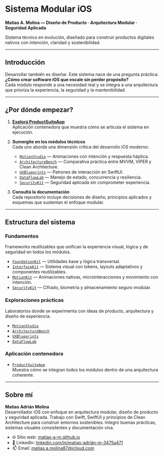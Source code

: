 # Sistema Modular iOS  
**Matías A. Molina — Diseño de Producto · Arquitectura Modular · Seguridad Aplicada**

Sistema técnico en evolución, diseñado para construir productos digitales nativos con intención, claridad y sostenibilidad.

---

## Introducción

Desarrollar también es diseñar. Este sistema nace de una pregunta práctica:  
**¿Cómo crear software iOS que escale sin perder propósito?**  
Cada módulo responde a una necesidad real y se integra a una arquitectura que prioriza la experiencia, la seguridad y la mantenibilidad.

---

## ¿Por dónde empezar?

1. **[Explorá ProductSuiteApp](https://github.com/matias-a-m/ProductSuiteApp)**  
   Aplicación contenedora que muestra cómo se articula el sistema en ejecución.

2. **Sumergite en los módulos técnicos**  
   Cada uno aborda una dimensión crítica del desarrollo iOS moderno:

   - [`MotionStudio`](https://github.com/matias-a-m/MotionStudio) — Animaciones con intención y respuesta háptica.
   - [`ArchitectureBench`](https://github.com/matias-a-m/ArchitectureBench) — Comparativa práctica entre MVVM, VIPER y Clean Architecture.
   - [`UXBlueprints`](https://github.com/matias-a-m/UXBlueprints) — Patrones de interacción en SwiftUI.
   - [`DataFlowLab`](https://github.com/matias-a-m/DataFlowLab) — Manejo de estado, concurrencia y resiliencia.
   - [`SecurityKit`](https://github.com/matias-a-m/SecurityKit) — Seguridad aplicada sin comprometer experiencia.

3. **Consultá la documentación**  
   Cada repositorio incluye decisiones de diseño, principios aplicados y esquemas que sustentan el enfoque modular.

---

## Estructura del sistema

### Fundamentos

Frameworks reutilizables que unifican la experiencia visual, lógica y de seguridad en todos los módulos.

- [`FoundationKit`](https://github.com/matias-a-m/FoundationKit) — Utilidades base y lógica transversal.
- [`InterfaceKit`](https://github.com/matias-a-m/InterfaceKit) — Sistema visual con tokens, layouts adaptativos y componentes reutilizables.
- [`MotionKit`](https://github.com/matias-a-m/MotionKit) — Animaciones nativas, microinteracciones y movimiento con intención.
- [`SecurityKit`](https://github.com/matias-a-m/SecurityKit) — Cifrado, biometría y almacenamiento seguro modular.

### Exploraciones prácticas

Laboratorios donde se experimenta con ideas de producto, arquitectura y diseño de experiencia.

- [`MotionStudio`](https://github.com/matias-a-m/MotionStudio)
- [`ArchitectureBench`](https://github.com/matias-a-m/ArchitectureBench)
- [`UXBlueprints`](https://github.com/matias-a-m/UXBlueprints)
- [`DataFlowLab`](https://github.com/matias-a-m/DataFlowLab)

### Aplicación contenedora

- [`ProductSuiteApp`](https://github.com/matias-a-m/ProductSuiteApp)  
  Muestra cómo se integran todos los módulos dentro de una arquitectura coherente.

---

## Sobre mí

**Matías Adrián Molina**  
Desarrollador iOS con enfoque en arquitectura modular, diseño de producto y seguridad aplicada. Trabajo con Swift, SwiftUI y principios de Clean Architecture para construir entornos sostenibles. Integro buenas prácticas, sistemas visuales consistentes y documentación viva.

- 🌐 Sitio web: [matias-a-m.github.io](https://matias-a-m.github.io)
- 💼 LinkedIn: [linkedin.com/in/matias-adrián-m-3475a471](https://www.linkedin.com/in/matias-iosdev/)
- 📫 Email: [matias.a.molina87@icloud.com](mailto:matias.a.molina87@icloud.com)



